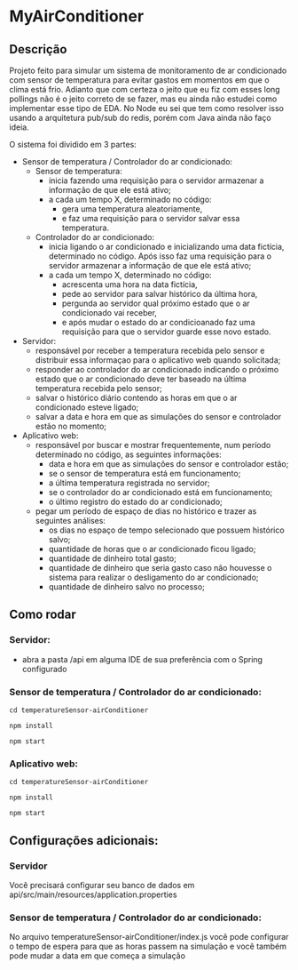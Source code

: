 # MyAirConditioner

## Descrição
Projeto feito para simular um sistema de monitoramento de ar condicionado com sensor de temperatura para evitar gastos em momentos em que o clima está frio. Adianto que com certeza o jeito que eu fiz com esses long pollings não é o jeito correto de se fazer, mas eu ainda não estudei como implementar esse tipo de EDA. No Node eu sei que tem como resolver isso usando a arquitetura pub/sub do redis, porém com Java ainda não faço ideia.

O sistema foi dividido em 3 partes:
- Sensor de temperatura / Controlador do ar condicionado:
  - Sensor de temperatura:
    - inicia fazendo uma requisição para o servidor armazenar a informação de que ele está ativo;
    - a cada um tempo X, determinado no código:
      - gera uma temperatura aleatoriamente,
      - e faz uma requisição para o servidor salvar essa temperatura.
  - Controlador do ar condicionado:
    - inicia ligando o ar condicionado e inicializando uma data fictícia, determinado no código. Após isso faz uma requisição para o servidor armazenar a informação de que ele está ativo;
    - a cada um tempo X, determinado no código: 
      - acrescenta uma hora na data fictícia,
      - pede ao servidor para salvar histórico da última hora,
      - pergunda ao servidor qual próximo estado que o ar condicionado vai receber,
      - e após mudar o estado do ar condicioanado faz uma requisição para que o servidor guarde esse novo estado.
- Servidor: 
  - responsável por receber a temperatura recebida pelo sensor e distribuir essa informaçao para o aplicativo web quando solicitada;
  - responder ao controlador do ar condicionado indicando o próximo estado que o ar condicionado deve ter baseado na última temperatura recebida pelo sensor;
  - salvar o histórico diário contendo as horas em que o ar condicionado esteve ligado;
  - salvar a data e hora em que as simulações do sensor e controlador estão no momento;
- Aplicativo web:
  - responsável por buscar e mostrar frequentemente, num período determinado no código, as seguintes informações:
    - data e hora em que as simulações do sensor e controlador estão;
    - se o sensor de temperatura está em funcionamento;
    - a última temperatura registrada no servidor;
    - se o controlador do ar condicionado está em funcionamento;
    - o último registro do estado do ar condicionado;
  - pegar um período de espaço de dias no histórico e trazer as seguintes análises:
    - os dias no espaço de tempo selecionado que possuem histórico salvo;
    - quantidade de horas que o ar condicionado ficou ligado;
    - quantidade de dinheiro total gasto;
    - quantidade de dinheiro que seria gasto caso não houvesse o sistema para realizar o desligamento do ar condicionado;
    - quantidade de dinheiro salvo no processo;

## Como rodar 

### Servidor:
  - abra a pasta /api em alguma IDE de sua preferência com o Spring configurado

### Sensor de temperatura / Controlador do ar condicionado:
  ``` cd temperatureSensor-airConditioner ```
  
  ``` npm install ```
  
  ``` npm start ```

### Aplicativo web:
  ``` cd temperatureSensor-airConditioner ```
  
  ``` npm install ```
  
  ``` npm start ```

## Configurações adicionais:
  
### Servidor
Você precisará configurar seu banco de dados em api/src/main/resources/application.properties

### Sensor de temperatura / Controlador do ar condicionado:
No arquivo temperatureSensor-airConditioner/index.js você pode configurar o tempo de espera para que as horas passem na simulação e você também pode mudar a data em que começa a simulação
  

